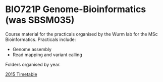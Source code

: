 # BIO721P Genome-Bioinformatics (was SBSM035)

Course material for the practicals organised by the Wurm lab for the MSc Bioinformatics.
Practicals include:
* Genome assembly
* Read mapping and variant calling

Folders organised by year.

[2015 Timetable](https://docs.google.com/spreadsheets/d/1t8yWgW-x1FjQMvjAr1_dMEsdzqS49oio9Q_ICj0zdkE/pubhtml)
